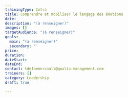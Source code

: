 ```yaml
---
trainingType: Intra
title: Comprendre et mobiliser le langage des émotions
date: 
description: "(à renseigner)"
images: []
targetAudience: "(à renseigner)"
goals:
  main: "(à renseigner)"
  secondary: ''
price: 
duration: 
dateStart: 
dateEnd: 
contact: tdefommervault@qualia-management.com
trainers: []
category: Leadership
draft: true

---
```

